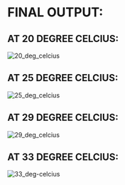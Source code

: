 <h1>FINAL OUTPUT:</h1>


<h2>AT 20 DEGREE CELCIUS:</h2>

![20_deg_celcius](https://user-images.githubusercontent.com/101571637/164389580-3762c8dc-4b68-4bd9-bf61-3ff087221c1b.JPG)


<h2>AT 25 DEGREE CELCIUS:</h2>

![25_deg_celcius](https://user-images.githubusercontent.com/101571637/164389738-a9142210-33f6-4a3f-a48a-99c485291d24.JPG)



<h2>AT 29 DEGREE CELCIUS:</h2>

![29_deg_celcius](https://user-images.githubusercontent.com/101571637/164389922-e43f97c1-ded6-4846-a95a-01eedf4cac0e.JPG)



<h2>AT 33 DEGREE CELCIUS:</h2>

![33_deg-celcius](https://user-images.githubusercontent.com/101571637/164390398-53d26e4a-0875-4f0d-8d5e-5e533bb8672e.JPG)


